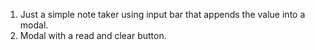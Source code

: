 1. Just a simple note taker using input bar that appends the value into a modal.
2. Modal with a read and clear button.